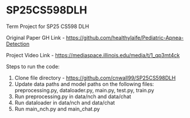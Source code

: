 # SP25CS598DLH
Term Project for SP25 CS598 DLH


Original Paper GH Link - https://github.com/healthylaife/Pediatric-Apnea-Detection

Project Video Link - https://mediaspace.illinois.edu/media/t/1_qp3mt4ck

Steps to run the code:

1. Clone file directory - https://github.com/cnwall99/SP25CS598DLH
2. Update data paths and model paths on the following files: preprocessing.py, dataloader.py, main.py, test.py, train.py
3. Run preprocessing.py in data/nch and data/chat 
4. Run dataloader in data/nch and data/chat 
5. Run main_nch.py and main_chat.py
